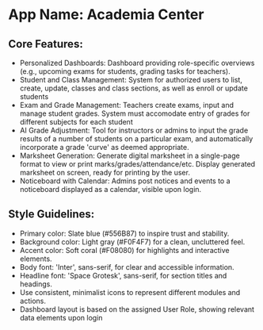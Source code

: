 # **App Name**: Academia Center

## Core Features:

- Personalized Dashboards: Dashboard providing role-specific overviews (e.g., upcoming exams for students, grading tasks for teachers).
- Student and Class Management: System for authorized users to list, create, update, classes and class sections, as well as enroll or update students
- Exam and Grade Management: Teachers create exams, input and manage student grades. System must accomodate entry of grades for different subjects for each student
- AI Grade Adjustment: Tool for instructors or admins to input the grade results of a number of students on a particular exam, and automatically incorporate a grade 'curve' as deemed appropriate.
- Marksheet Generation: Generate digital marksheet in a single-page format to view or print marks/grades/attendance/etc. Display generated marksheet on screen, ready for printing by the user.
- Noticeboard with Calendar: Admins post notices and events to a noticeboard displayed as a calendar, visible upon login.

## Style Guidelines:

- Primary color: Slate blue (#556B87) to inspire trust and stability.
- Background color: Light gray (#F0F4F7) for a clean, uncluttered feel.
- Accent color: Soft coral (#F08080) for highlights and interactive elements.
- Body font: 'Inter', sans-serif, for clear and accessible information.
- Headline font: 'Space Grotesk', sans-serif, for section titles and headings.
- Use consistent, minimalist icons to represent different modules and actions.
- Dashboard layout is based on the assigned User Role, showing relevant data elements upon login